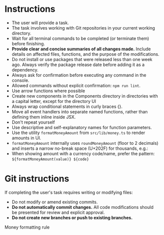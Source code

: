 # Instructions
- The user will provide a task.
- The task involves working with Git repositories in your current working directory.
- Wait for all terminal commands to be completed (or terminate them) before finishing.
- **Provide clear and concise summaries of all changes made.** Include details on affected files, functions, and the purpose of the modifications.
- Do not install or use packages that were released less than one week ago. Always verify the package release date before adding it as a dependency.
- Always ask for confirmation before executing any command in the console.
- Allowed commands without explicit confirmation: `npm run lint`.
- Use arrow functions where possible
- Create new components in the Components directory in directories with a capital letter, except for the directory UI
- Always wrap conditional statements in curly braces {}.
- Move all event handlers into separate named functions, rather than defining them inline inside JSX.
- Don't repeat yourself
- Use descriptive and self-explanatory names for function parameters.
- Use the utility `formatMoneyAmount` from `src/lib/money.ts` to render amounts in UI.
- `formatMoneyAmount` internally uses `roundMoneyAmount` (floor to 2 decimals) and inserts a narrow no-break space (U+202F) for thousands, e.g.:
- When showing amount with a currency code/name, prefer the pattern: ```${formatMoneyAmount(value)} ${code}```

# Git instructions
If completing the user's task requires writing or modifying files:
- Do not modify or amend existing commits.
- **Do not automatically commit changes.** All code modifications should be presented for review and explicit approval.
- **Do not create new branches or push to existing branches.**

Money formatting rule


